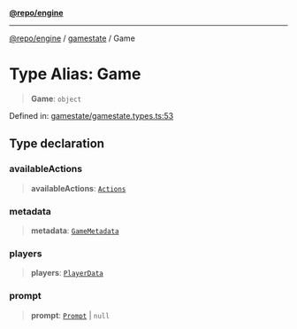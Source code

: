 [**@repo/engine**](../../README.md)

---

[@repo/engine](../../modules.md) / [gamestate](../README.md) / Game

# Type Alias: Game

> **Game**: `object`

Defined in: [gamestate/gamestate.types.ts:53](https://github.com/alexqguo/drinking-board-game-v3/blob/56df34968617deee505d881352afe56efb53b2a4/packages/engine/src/gamestate/gamestate.types.ts#L53)

## Type declaration

### availableActions

> **availableActions**: [`Actions`](../../actions/interfaces/Actions.md)

### metadata

> **metadata**: [`GameMetadata`](../interfaces/GameMetadata.md)

### players

> **players**: [`PlayerData`](../interfaces/PlayerData.md)

### prompt

> **prompt**: [`Prompt`](Prompt.md) \| `null`
